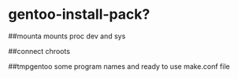 # gentoo-install-pack?

##mounta
mounts proc dev and sys

##connect
chroots

##tmpgentoo
some program names and ready to use make.conf file
